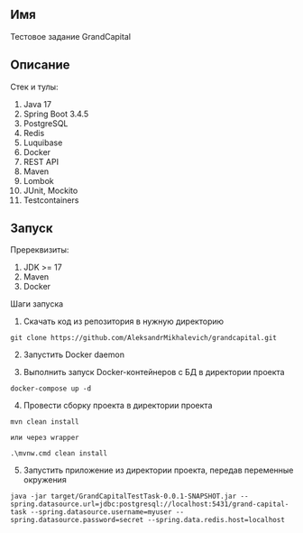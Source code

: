 ## Имя

Тестовое задание GrandCapital

## Описание

Стек и тулы:

1. Java 17
2. Spring Boot 3.4.5
3. PostgreSQL
4. Redis
5. Luquibase
6. Docker
7. REST API
8. Maven
9. Lombok
10. JUnit, Mockito
11. Testcontainers

## Запуск

Пререквизиты:

1. JDK >= 17
2. Maven
3. Docker

Шаги запуска
1. Скачать код из репозитория в нужную директорию
```
git clone https://github.com/AleksandrMikhalevich/grandcapital.git
```

2. Запустить Docker daemon

3. Выполнить запуск Docker-контейнеров с БД в директории проекта
```
docker-compose up -d 
```

4. Провести сборку проекта в директории проекта
```
mvn clean install

или через wrapper

.\mvnw.cmd clean install
```

5. Запустить приложение из директории проекта, передав переменные окружения
```
java -jar target/GrandCapitalTestTask-0.0.1-SNAPSHOT.jar --spring.datasource.url=jdbc:postgresql://localhost:5431/grand-capital-task --spring.datasource.username=myuser --spring.datasource.password=secret --spring.data.redis.host=localhost
```


